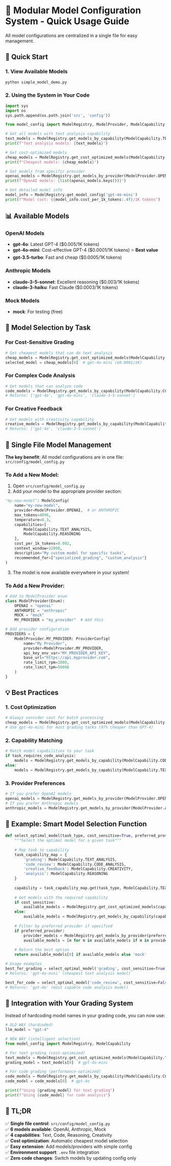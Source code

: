 # 🎯 Modular Model Configuration System - Quick Usage Guide

All model configurations are centralized in a single file for easy management.

## 🚀 **Quick Start**

### 1. **View Available Models**
```bash
python simple_model_demo.py
```

### 2. **Using the System in Your Code**
```python
import sys
import os
sys.path.append(os.path.join('src', 'config'))

from model_config import ModelRegistry, ModelProvider, ModelCapability

# Get all models with text analysis capability
text_models = ModelRegistry.get_models_by_capability(ModelCapability.TEXT_ANALYSIS)
print(f"Text analysis models: {text_models}")

# Get cost-optimized models
cheap_models = ModelRegistry.get_cost_optimized_models(ModelCapability.TEXT_ANALYSIS)
print(f"Cheapest models: {cheap_models}")

# Get models from specific provider
openai_models = ModelRegistry.get_models_by_provider(ModelProvider.OPENAI)
print(f"OpenAI models: {list(openai_models.keys())}")

# Get detailed model info
model_info = ModelRegistry.get_model_config('gpt-4o-mini')
print(f"Model cost: ${model_info.cost_per_1k_tokens:.4f}/1K tokens")
```

## 📊 **Available Models**

### **OpenAI Models**
- **gpt-4o**: Latest GPT-4 ($0.005/1K tokens)
- **gpt-4o-mini**: Cost-effective GPT-4 ($0.0001/1K tokens) ⭐ **Best value**
- **gpt-3.5-turbo**: Fast and cheap ($0.0005/1K tokens)

### **Anthropic Models**
- **claude-3-5-sonnet**: Excellent reasoning ($0.003/1K tokens)
- **claude-3-haiku**: Fast Claude ($0.0003/1K tokens)

### **Mock Models**
- **mock**: For testing (free)

## 🎯 **Model Selection by Task**

### **For Cost-Sensitive Grading**
```python
# Get cheapest models that can do text analysis
cheap_models = ModelRegistry.get_cost_optimized_models(ModelCapability.TEXT_ANALYSIS)
selected_model = cheap_models[0]  # gpt-4o-mini ($0.0001/1K)
```

### **For Complex Code Analysis**
```python
# Get models that can analyze code
code_models = ModelRegistry.get_models_by_capability(ModelCapability.CODE_ANALYSIS)
# Returns: ['gpt-4o', 'gpt-4o-mini', 'claude-3-5-sonnet']
```

### **For Creative Feedback**
```python
# Get models with creativity capability
creative_models = ModelRegistry.get_models_by_capability(ModelCapability.CREATIVITY)
# Returns: ['gpt-4o', 'claude-3-5-sonnet']
```

## 🎯 **Single File Model Management**

**The key benefit**: All model configurations are in one file: `src/config/model_config.py`

### **To Add a New Model:**
1. Open `src/config/model_config.py`
2. Add your model to the appropriate provider section:
```python
"my-new-model": ModelConfig(
    name="my-new-model",
    provider=ModelProvider.OPENAI,  # or ANTHROPIC
    max_tokens=4096,
    temperature=0.3,
    capabilities=[
        ModelCapability.TEXT_ANALYSIS,
        ModelCapability.REASONING
    ],
    cost_per_1k_tokens=0.002,
    context_window=32000,
    description="My custom model for specific tasks",
    recommended_for=["specialized_grading", "custom_analysis"]
)
```
3. The model is now available everywhere in your system!

### **To Add a New Provider:**
```python
# Add to ModelProvider enum
class ModelProvider(Enum):
    OPENAI = "openai"
    ANTHROPIC = "anthropic"
    MOCK = "mock"
    MY_PROVIDER = "my_provider"  # Add this

# Add provider configuration
PROVIDERS = {
    ModelProvider.MY_PROVIDER: ProviderConfig(
        name="My Provider",
        provider=ModelProvider.MY_PROVIDER,
        api_key_env_var="MY_PROVIDER_API_KEY",
        base_url="https://api.myprovider.com",
        rate_limit_rpm=1000,
        rate_limit_tpm=50000
    )
}
```

## 💡 **Best Practices**

### **1. Cost Optimization**
```python
# Always consider cost for batch processing
cheap_models = ModelRegistry.get_cost_optimized_models(ModelCapability.TEXT_ANALYSIS)
# Use gpt-4o-mini for most grading tasks (97% cheaper than GPT-4)
```

### **2. Capability Matching**
```python
# Match model capabilities to your task
if task_requires_code_analysis:
    models = ModelRegistry.get_models_by_capability(ModelCapability.CODE_ANALYSIS)
else:
    models = ModelRegistry.get_models_by_capability(ModelCapability.TEXT_ANALYSIS)
```

### **3. Provider Preferences**
```python
# If you prefer OpenAI models
openai_models = ModelRegistry.get_models_by_provider(ModelProvider.OPENAI)
# If you prefer Anthropic models
anthropic_models = ModelRegistry.get_models_by_provider(ModelProvider.ANTHROPIC)
```

## 🎨 **Example: Smart Model Selection Function**

```python
def select_optimal_model(task_type, cost_sensitive=True, preferred_provider=None):
    """Select the optimal model for a given task"""
    
    # Map task to capability
    task_capability_map = {
        'grading': ModelCapability.TEXT_ANALYSIS,
        'code_review': ModelCapability.CODE_ANALYSIS,
        'creative_feedback': ModelCapability.CREATIVITY,
        'analysis': ModelCapability.REASONING
    }
    
    capability = task_capability_map.get(task_type, ModelCapability.TEXT_ANALYSIS)
    
    # Get models with the required capability
    if cost_sensitive:
        available_models = ModelRegistry.get_cost_optimized_models(capability)
    else:
        available_models = ModelRegistry.get_models_by_capability(capability)
    
    # Filter by preferred provider if specified
    if preferred_provider:
        provider_models = ModelRegistry.get_models_by_provider(preferred_provider)
        available_models = [m for m in available_models if m in provider_models]
    
    # Return the best option
    return available_models[0] if available_models else 'mock'

# Usage examples
best_for_grading = select_optimal_model('grading', cost_sensitive=True)
# Returns: 'gpt-4o-mini' (cheapest text analysis model)

best_for_code = select_optimal_model('code_review', cost_sensitive=False)
# Returns: 'gpt-4o' (most capable code analysis model)
```

## 🚀 **Integration with Your Grading System**

Instead of hardcoding model names in your grading code, you can now use:

```python
# OLD WAY (hardcoded)
llm_model = "gpt-4"

# NEW WAY (intelligent selection)
from model_config import ModelRegistry, ModelCapability

# For text grading (cost-optimized)
text_models = ModelRegistry.get_cost_optimized_models(ModelCapability.TEXT_ANALYSIS)
grading_model = text_models[0]  # gpt-4o-mini

# For code grading (performance-optimized)
code_models = ModelRegistry.get_models_by_capability(ModelCapability.CODE_ANALYSIS)
code_model = code_models[0]  # gpt-4o

print(f"Using {grading_model} for text grading")
print(f"Using {code_model} for code analysis")
```

## 🎉 **TL;DR**

✅ **Single file control**: `src/config/model_config.py`  
✅ **6 models available**: OpenAI, Anthropic, Mock  
✅ **4 capabilities**: Text, Code, Reasoning, Creativity  
✅ **Cost optimization**: Automatic cheapest model selection  
✅ **Easy extension**: Add models/providers with simple config  
✅ **Environment support**: `.env` file integration  
✅ **Zero code changes**: Switch models by updating config only  

